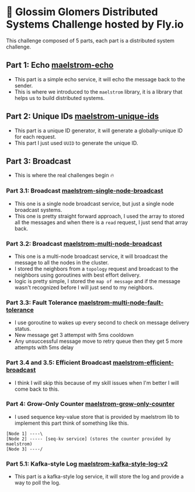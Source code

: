 # 🤔 Glossim Glomers Distributed Systems Challenge hosted by Fly.io

This challenge composed of 5 parts, each part is a distributed system challenge.

## Part 1: Echo [maelstrom-echo](./maelstrom-echo)

- This part is a simple echo service, it will echo the message back to the sender.
- This is where we introduced to the `maelstrom` library, it is a library that helps us to build distributed systems.

## Part 2: Unique IDs [maelstrom-unique-ids](./maelstrom-unique-ids)

- This part is a unique ID generator, it will generate a globally-unique ID for each request.
- This part I just used `UUID` to generate the unique ID.

## Part 3: Broadcast 
- This is where the real challenges begin 🔥

### Part 3.1: Broadcast [maelstrom-single-node-broadcast](./maelstrom-single-node-broadcast)

- This one is a single node broadcast service, but just a single node broadcast systems. 
- This one is pretty straight forward approach, I used the array to stored all the messages and when there is a `read` request, I just send that array back.

### Part 3.2: Broadcast [maelstrom-multi-node-broadcast](./maelstrom-multi-node-broadcast)

- This one is a multi-node broadcast service, it will broadcast the message to all the nodes in the cluster.
- I stored the neighbors from a `topology` request and broadcast to the neighbors using goroutines with best effort delivery.
- logic is pretty simple, I stored the `map of message` and if the message wasn't recognized before I will just send to my neighbors.

### Part 3.3: Fault Tolerance [maelstrom-multi-node-fault-tolerance](./maelstrom-multi-node-fault-tolerance)
- I use goroutine to wakes up every second to check on message delivery status.
- New message get 3 attempst with 5ms cooldown
- Any unsuccessful message move to retry queue then they get 5 more attempts with 5ms delay

### Part 3.4 and 3.5: Efficient Broadcast [maelstrom-efficient-broadcast](./maelstrom-efficient-broadcast)
- I think I will skip this because of my skill issues when I'm better I will come back to this.

### Part 4: Grow-Only Counter [maelstrom-grow-only-counter](./maelstrom-grow-only-counter)
- I used sequence key-value store that is provided by maelstrom lib to implement this part think of something like this.
```
[Node 1] ----\
[Node 2] ----- [seq-kv service] (stores the counter provided by maelstrom)
[Node 3] ----/
```

### Part 5.1: Kafka-style Log [maelstrom-kafka-style-log-v2](./maelstrom-kafka-style-log-v2)
- This part is a kafka-style log service, it will store the log and provide a way to poll the log.

